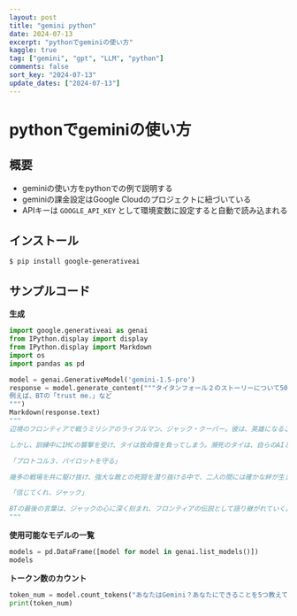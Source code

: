 ```yaml
---
layout: post
title: "gemini python" 
date: 2024-07-13
excerpt: "pythonでgeminiの使い方"
kaggle: true
tag: ["gemini", "gpt", "LLM", "python"]
comments: false
sort_key: "2024-07-13"
update_dates: ["2024-07-13"]
---
```


# pythonでgeminiの使い方

## 概要
 - geminiの使い方をpythonでの例で説明する
 - geminiの課金設定はGoogle Cloudのプロジェクトに紐づいている
 - APIキーは `GOOGLE_API_KEY` として環境変数に設定すると自動で読み込まれる

## インストール

```console
$ pip install google-generativeai
```

## サンプルコード

**生成**
```python
import google.generativeai as genai
from IPython.display import display
from IPython.display import Markdown
import os
import pandas as pd

model = genai.GenerativeModel('gemini-1.5-pro')
response = model.generate_content("""タイタンフォール２のストーリーについて500文字程度で要約して。名言等を添えて感動を伝わるように.
例えば、BTの「trust me.」など
""")
Markdown(response.text)
"""
辺境のフロンティアで戦うミリシアのライフルマン、ジャック・クーパー。彼は、英雄になることを夢見ていた。ある日、師と仰ぐベテランパイロット、タイ・ラースから、最新鋭のヴァンガード級タイタン「BT-7274」を託される。

しかし、訓練中にIMCの襲撃を受け、タイは致命傷を負ってしまう。瀕死のタイは、自らのAIと記憶をBTに託し、ジャックに「BTを信頼しろ」と言い残す。こうして、新米パイロットと経験不足のタイタン、凸凹コンビの過酷な戦いが幕を開ける。

「プロトコル３、パイロットを守る」

幾多の戦場を共に駆け抜け、強大な敵との死闘を潜り抜ける中で、二人の間には確かな絆が生まれていく。ジャックの成長を促し、時には軽口を交わすBT。しかし、彼らの行く手には、想像を絶する過酷な運命が待ち受けていた…

「信じてくれ、ジャック」

BTの最後の言葉は、ジャックの心に深く刻まれ、フロンティアの伝説として語り継がれていく。
"""
```

**使用可能なモデルの一覧**
```python
models = pd.DataFrame([model for model in genai.list_models()])
models
```

**トークン数のカウント**
```python
token_num = model.count_tokens("あなたはGemini？あなたにできることを5つ教えて？")
print(token_num)
```
